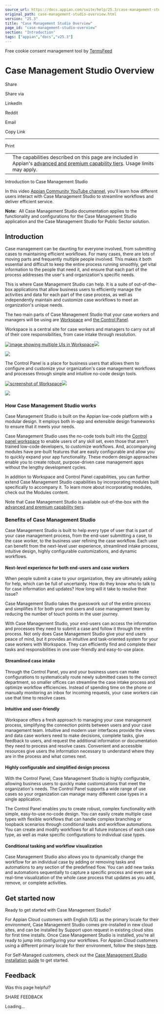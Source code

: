```yaml
---
source_url: https://docs.appian.com/suite/help/25.3/case-management-studio-overview.html
original_path: case-management-studio-overview.html
version: "25.3"
title: "Case Management Studio Overview"
page_id: "case-management-studio-overview"
section: "Introduction"
tags: ["appian","docs","v25.3"]
---
```



Free cookie consent management tool by [TermsFeed](https://www.termsfeed.com/)

# Case Management Studio Overview

Share

Share via

LinkedIn

Reddit

Email

Copy Link

* * *

Print

<table><tbody><tr><td><i class="fa fa-info-circle" aria-hidden="true"></i></td><td>The capabilities described on this page are included in Appian's <a href="/suite/help/25.3/Appian_Tiers.html">advanced and premium capability tiers</a>. Usage limits may apply.</td></tr></tbody></table>

Introduction to Case Management Studio

In this video [Appian Community YouTube channel](https://www.youtube.com/@AppianCommunity), you'll learn how different users interact with Case Management Studio to streamline workflows and deliver efficient service.

**Note:**  All Case Management Studio documentation applies to the functionality and configurations for the Case Management Studio application and the Case Management Studio for Public Sector solution.

## Introduction

Case management can be daunting for everyone involved, from submitting cases to maintaining efficient workflows. For many cases, there are lots of moving parts and frequently multiple people involved. This makes it both essential and difficult to keep the entire process running smoothly, get vital information to the people that need it, and ensure that each part of the process addresses the user's and organization's specific needs.

This is where Case Management Studio can help. It is a suite of out-of-the-box applications that allow business users to efficiently manage the activities and data for each part of the case process, as well as independently maintain and customize case workflows to meet an organization's unique needs.

The two main parts of Case Management Studio that your case workers and managers will be using are [Workspace](cms-workspace-overview.html) and [the Control Panel](configure-cms-control-panel.html).

Workspace is a central site for case workers and managers to carry out all of their core responsibilities, from case intake through resolution.

[![image showing multiple UIs in Workspace](images/cms-workspace-multi-UIs.png)![](/suite/help/25.3/images/rn/zoom_magnify_center.png)](#img958)

[![](images/cms-workspace-multi-UIs.png)](#_)

The Control Panel is a place for business users that allows them to configure and customize your organization's case management workflows and processes through simple and intuitive no-code design tools.

[![screenshot of Workspace](images/control-panel/cp-overview-ex.png)![](/suite/help/25.3/images/rn/zoom_magnify_center.png)](#img959)

[![](images/control-panel/cp-overview-ex.png)](#_)

### How Case Management Studio works

Case Management Studio is built on the Appian low-code platform with a modular design. It employs both in-app and extensible design frameworks to ensure that it meets your needs.

Case Management Studio uses the no-code tools built into the [Control panel workspace](control-panel.html) to enable users of any skill set, even those that aren't trained low-code developers, to customize workflows. And, accompanying modules have pre-built features that are easily configurable and allow you to quickly expand your app functionality. These modern design approaches enable you to create robust, purpose-driven case management apps without the lengthy development cycles.

In addition to Workspace and Control Panel capabilities, you can further extend Case Management Studio capabilities by incorporating modules built specifically to accompany it. To learn more about incorporating modules, check out the Modules content.

Note that Case Management Studio is available out-of-the-box with the [advanced and premium capability tiers](Appian_Tiers.html).

### Benefits of Case Management Studio

Case Management Studio is built to help every type of user that is part of your case management process, from the end-user submitting a case, to the case worker, to the business user refining the case workflow. Each user can benefit from the next-level user experience, streamlined intake process, intuitive design, highly configurable customizations, and dynamic workflows.

#### Next-level experience for both end-users and case workers

When people submit a case to your organization, they are ultimately asking for help, which can be full of uncertainty. How do they know who to talk to for case information and updates? How long will it take to resolve their issue?

Case Management Studio takes the guesswork out of the entire process and simplifies it for both your end users and case management team by reducing the number of touch points in the user journey.

With Case Management Studio, your end-users can access the information and processes they need to submit a case and follow it through the entire process. Not only does Case Management Studio give your end users peace of mind, but it provides an intuitive and task-oriented system for your case workers with Workspace. They can efficiently find and complete their tasks and responsibilities in one user-friendly and easy-to-use place.

#### Streamlined case intake

Through the Control Panel, you and your business users can make configurations to systematically route newly submitted cases to the correct department, so smaller offices can streamline the case intake process and optimize workflow efficiencies. Instead of spending time on the phone or manually monitoring an inbox for incoming requests, your case workers can use that time to resolve cases.

#### Intuitive and user-friendly

Workspace offers a fresh approach to managing your case management process, simplifying the connection points between users and your case management team. Intuitive and modern user interfaces provide the views and data case workers need to make decisions, complete tasks, give feedback to users, and request the additional information or documentation they need to process and resolve cases. Convenient and accessible resources give users the information necessary to understand where they are in the process and what comes next.

#### Highly configurable and simplified design process

With the Control Panel, Case Management Studio is highly configurable, allowing business users to quickly make customizations that meet the organization's needs. The Control Panel supports a wide range of use cases so your organization can manage many different case types in a single application.

The Control Panel enables you to create robust, complex functionality with simple, easy-to-use no-code design. You can easily create multiple case types with flexible workflows that can handle complex branching or loopback scenarios through conditional tasks and workflow automations. You can create and modify workflows for all future instances of each case type, as well as make specific configurations to individual case types.

#### Conditional tasking and workflow visualization

Case Management Studio also allows you to dynamically change the workflow for an individual case by adding or removing tasks and automations to any section of the predefined flow. You can add new tasks and automations sequentially to capture a specific process and even see a real-time visualization of the whole case process that updates as you add, remove, or complete activities.

## Get started now

Ready to get started with Case Management Studio?

For Appian Cloud customers with English (US) as the primary locale for their environment, Case Management Studio comes pre-installed in new cloud sites, and can be installed by Support upon request in existing cloud sites for first time installs. Once Case Management Studio is installed, you're all ready to jump into configuring your workflows. For Appian Cloud customers using a different primary locale for their environment, follow the steps [here](installing-cms.html).

For Self-Managed customers, check out the [Case Management Studio installation guide](installing-cms.html) to get started.

## Feedback

Was this page helpful?

SHARE FEEDBACK

Loading...
